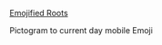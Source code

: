 [Emojified Roots](https://vxbakerxv.github.io/EmojifiedRoots/)

Pictogram to current day mobile Emoji